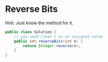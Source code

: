 # Reverse Bits

Hint: Just know the method for it.

``` java
public class Solution {
    // you need treat n as an unsigned value
    public int reverseBits(int n) {
        return Integer.reverse(n);
    }
}

